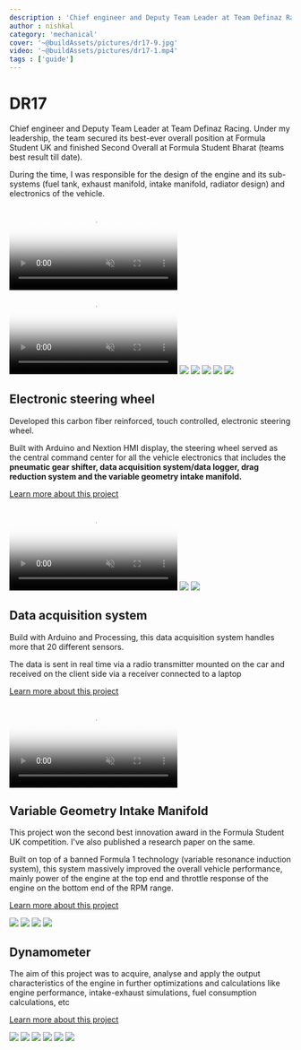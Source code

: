 ```yaml
---
description : 'Chief engineer and Deputy Team Leader at Team Definaz Racing'
author : nishkal
category: 'mechanical'
cover: '~@buildAssets/pictures/dr17-9.jpg'
video: '~@buildAssets/pictures/dr17-1.mp4'
tags : ['guide']
---
```


# DR17
Chief engineer and Deputy Team Leader at Team Definaz Racing. Under my leadership, the team secured its best-ever overall position at Formula Student UK and finished Second Overall at Formula Student Bharat (teams best result till date).

During the time, I was responsible for the design of the engine and its sub-systems (fuel tank, exhaust manifold, intake manifold, radiator design) and electronics of the vehicle.

<CustomAgile>
<!--  -->
<video muted autoplay loop name="media" poster="~@buildAssets/pictures/dr17-11.jpg" crossorigin="anonymous" class="image-transition slide">
    <source src="~@buildAssets/pictures/dr17-3.mp4" type="video/mp4" />Your browser does not support the video tag.
</video>
<video muted autoplay loop name="media" poster="~@buildAssets/pictures/dr17-11.jpg" crossorigin="anonymous" class="image-transition slide">
    <source src="~@buildAssets/pictures/dr17-2.mp4" type="video/mp4" />Your browser does not support the video tag.
</video>
<img src="~@buildAssets/pictures/dr17-13.jpg" class="slide" />
<img src="~@buildAssets/pictures/dr17-4.jpg" class="slide" />
<img src="~@buildAssets/pictures/dr17-10.jpg" class="slide" />
<img src="~@buildAssets/pictures/dr17-11.jpg" class="slide" />
<img src="~@buildAssets/pictures/dr17-12.jpg" class="slide" />
</CustomAgile>








## Electronic steering wheel
Developed this carbon fiber reinforced, touch controlled, electronic steering wheel.

Built with Arduino and Nextion HMI display, the steering wheel served as the central command center for all the vehicle electronics that includes the 
<strong>pneumatic gear shifter, data acquisition system/data logger, drag reduction system and the variable geometry intake manifold.</strong>

[Learn more about this project](/projects/steering-wheel.html)

<CustomAgile>
<!-- intake -->
<video muted autoplay loop name="media" poster="~@buildAssets/pictures/steering-wheel-1.jpg" crossorigin="anonymous" class="image-transition slide">
    <source src="~@buildAssets/pictures/electronic-steering-wheel.mp4" type="video/mp4" />Your browser does not support the video tag.
</video>
<img src="~@buildAssets/pictures/steering-wheel-2.jpg" class="slide">
<img src="~@buildAssets/pictures/steering-wheel-3.jpg" class="slide">
</CustomAgile>










## Data acquisition system

Build with Arduino and Processing, this data acquisition system handles more that 20 different sensors. 

The data is sent in real time via a radio transmitter mounted on the car and received on the client side via a receiver connected to a laptop

[Learn more about this project](/projects/daq.html)

<video muted autoplay loop style="max-width:100%; height:auto" name="media" poster="~@buildAssets/pictures/daq-1.jpg" crossOrigin="anonymous">
  <source src="~@buildAssets/pictures/daq.mp4" type="video/mp4">
  Your browser does not support the video tag.
</video> 








## Variable Geometry Intake Manifold
This project won the second best innovation award in the Formula Student UK competition. I've also published a research paper on the same. 

Built on top of a banned Formula 1 technology (variable resonance induction system), this system massively improved the overall vehicle performance, mainly power of the engine at the top end and throttle response of the engine on the bottom end of the RPM range.

[Learn more about this project](/projects/vgim.html)

<CustomAgile>
<img src="~@buildAssets/pictures/vgim-14.jpg" class="slide" />
<img src="~@buildAssets/pictures/vgim-8.jpg" class="slide" />
<img src="~@buildAssets/pictures/vgim-13.jpg" class="slide" />
<img src="~@buildAssets/pictures/vgim-2.jpg" class="slide" />
</CustomAgile>











## Dynamometer
The aim of this project was to acquire, analyse and apply the output characteristics of the engine in further optimizations and calculations like engine performance, intake-exhaust simulations, fuel consumption calculations, etc



[Learn more about this project](/projects/dyno.html)

<CustomAgile>
<img src="~@buildAssets/pictures/engine-1.jpg" class="slide" />
<img src="~@buildAssets/pictures/engine-2.jpg" class="slide" />
<img src="~@buildAssets/pictures/engine-3.jpg" class="slide" />
<img src="~@buildAssets/pictures/dyno-1.jpg" class="slide" />
<img src="~@buildAssets/pictures/dyno-3.jpg" class="slide" />
<img src="~@buildAssets/pictures/dyno-4.jpg" class="slide" />
</CustomAgile>
